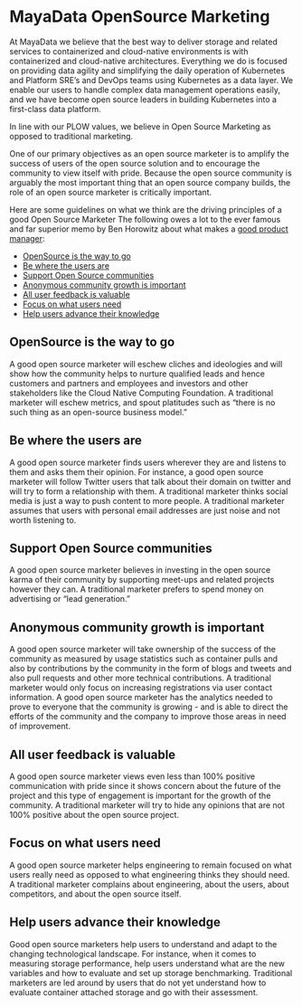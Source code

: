 # MayaData OpenSource Marketing

At MayaData we believe that the best way to deliver storage and related services to containerized and cloud-native environments is with containerized and cloud-native architectures. Everything we do is focused on providing data agility and simplifying the daily operation of Kubernetes and Platform SRE’s and DevOps teams using Kubernetes as a data layer. We enable our users to handle complex data management operations easily, and we have become open source leaders in building Kubernetes into a first-class data platform.

In line with our PLOW values, we believe in Open Source Marketing as opposed to traditional marketing.

One of our primary objectives as an open source marketer is to amplify the success of users of the open source solution and to encourage the community to view itself with pride. Because the open source community is arguably the most important thing that an open source company builds, the role of an open source marketer is critically important.

Here are some guidelines on what we think are the driving principles of a good Open Source Marketer The following owes a lot to the ever famous and far superior memo by Ben Horowitz about what makes a [good product manager](https://a16z.com/2012/06/15/good-product-managerbad-product-manager/):

- [OpenSource is the way to go](#opensource-is-the-way-to-go)
- [Be where the users are](#be-where-the-users-are)
- [Support Open Source communities](#support-open-source-communities)
- [Anonymous community growth is important](#snonymous-community-growth-is-important)
- [All user feedback is valuable](#all-user-feedback-is-valuable)
- [Focus on what users need](#focus-on-what-users-need)
- [Help users advance their knowledge](#help-users-advance-their-knowledge)


## OpenSource is the way to go
A good open source marketer will eschew cliches and ideologies and will show how the community helps to nurture qualified leads and hence customers and partners and employees and investors and other stakeholders like the Cloud Native Computing Foundation. A traditional marketer will eschew metrics, and spout platitudes such as “there is no such thing as an open-source business model.”

## Be where the users are
A good open source marketer finds users wherever they are and listens to them and asks them their opinion. For instance, a good open source marketer will follow Twitter users that talk about their domain on twitter and will try to form a relationship with them. A traditional marketer thinks social media is just a way to push content to more people. A traditional marketer assumes that users with personal email addresses are just noise and not worth listening to.

## Support Open Source communities
A good open source marketer believes in investing in the open source karma of their community by supporting meet-ups and related projects however they can. A traditional marketer prefers to spend money on advertising or “lead generation.”

## Anonymous community growth is important
A good open source marketer will take ownership of the success of the community as measured by usage statistics such as container pulls and also by contributions by the community in the form of blogs and tweets and also pull requests and other more technical contributions. A traditional marketer would only focus on increasing registrations via user contact information. A good open source marketer has the analytics needed to prove to everyone that the community is growing - and is able to direct the efforts of the community and the company to improve those areas in need of improvement.

## All user feedback is valuable
A good open source marketer views even less than 100% positive communication with pride since it shows concern about the future of the project and this type of engagement is important for the growth of the community. A traditional marketer will try to hide any opinions that are not 100% positive about the open source project.

## Focus on what users need
A good open source marketer helps engineering to remain focused on what users really need as opposed to what engineering thinks they should need. A traditional marketer complains about engineering, about the users, about competitors, and about the open source itself.

## Help users advance their knowledge
Good open source marketers help users to understand and adapt to the changing technological landscape. For instance, when it comes to measuring storage performance, help users understand what are the new variables and how to evaluate and set up storage benchmarking. Traditional marketers are led around by users that do not yet understand how to evaluate container attached storage and go with their assessment.
